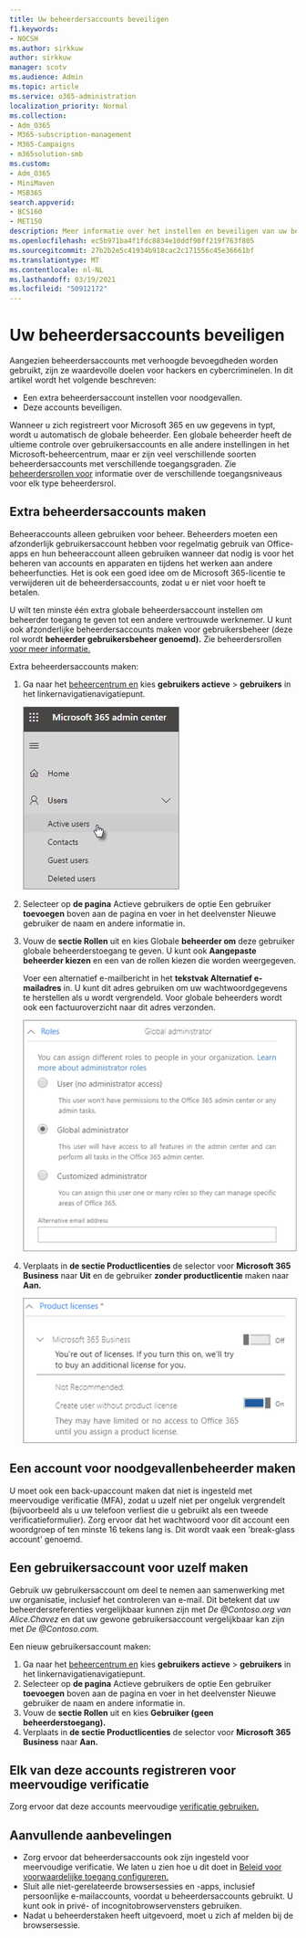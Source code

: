 ```yaml
---
title: Uw beheerdersaccounts beveiligen
f1.keywords:
- NOCSH
ms.author: sirkkuw
author: sirkkuw
manager: scotv
ms.audience: Admin
ms.topic: article
ms.service: o365-administration
localization_priority: Normal
ms.collection:
- Adm_O365
- M365-subscription-management
- M365-Campaigns
- m365solution-smb
ms.custom:
- Adm_O365
- MiniMaven
- MSB365
search.appverid:
- BCS160
- MET150
description: Meer informatie over het instellen en beveiligen van uw beheerdersaccounts.
ms.openlocfilehash: ec5b971ba4f1fdc8834e10ddf90ff219f763f805
ms.sourcegitcommit: 27b2b2e5c41934b918cac2c171556c45e36661bf
ms.translationtype: MT
ms.contentlocale: nl-NL
ms.lasthandoff: 03/19/2021
ms.locfileid: "50912172"
---
```

# <a name="protect-your-administrator-accounts"></a>Uw beheerdersaccounts beveiligen

Aangezien beheerdersaccounts met verhoogde bevoegdheden worden gebruikt, zijn ze waardevolle doelen voor hackers en cybercriminelen. In dit artikel wordt het volgende beschreven:

- Een extra beheerdersaccount instellen voor noodgevallen.
- Deze accounts beveiligen.

Wanneer u zich registreert voor Microsoft 365 en uw gegevens in typt, wordt u automatisch de globale beheerder. Een globale beheerder heeft de ultieme controle over gebruikersaccounts en alle andere instellingen in het Microsoft-beheercentrum, maar er zijn veel verschillende soorten beheerdersaccounts met verschillende toegangsgraden. Zie [beheerdersrollen voor](/office365/admin/add-users/about-admin-roles) informatie over de verschillende toegangsniveaus voor elk type beheerdersrol.

## <a name="create-additional-admin-accounts"></a>Extra beheerdersaccounts maken

Beheeraccounts alleen gebruiken voor beheer. Beheerders moeten een afzonderlijk gebruikersaccount hebben voor regelmatig gebruik van Office-apps en hun beheeraccount alleen gebruiken wanneer dat nodig is voor het beheren van accounts en apparaten en tijdens het werken aan andere beheerfuncties. Het is ook een goed idee om de Microsoft 365-licentie te verwijderen uit de beheerdersaccounts, zodat u er niet voor hoeft te betalen.

U wilt ten minste één extra globale beheerdersaccount instellen om beheerder toegang te geven tot een andere vertrouwde werknemer. U kunt ook afzonderlijke beheerdersaccounts maken voor gebruikersbeheer (deze rol wordt **beheerder gebruikersbeheer genoemd).** Zie beheerdersrollen [voor meer informatie.](/office365/admin/add-users/about-admin-roles)

Extra beheerdersaccounts maken:

 1. Ga naar het <a href="https://go.microsoft.com/fwlink/p/?linkid=837890" target="_blank">beheercentrum en</a> kies **gebruikers actieve** \> **gebruikers** in het linkernavigatienavigatiepunt.

    ![Kies Gebruikers en vervolgens Actieve gebruikers in de linkernavigatiebalk](../media/Activeusers.png)

 2. Selecteer op **de pagina** Actieve gebruikers de optie Een gebruiker  **toevoegen** boven aan de pagina en voer in het deelvenster Nieuwe gebruiker de naam en andere informatie in.
 3. Vouw de **sectie Rollen** uit en kies Globale **beheerder om** deze gebruiker globale beheerderstoegang te geven. U kunt ook **Aangepaste beheerder kiezen** en een van de rollen kiezen die worden weergegeven.

    Voer een alternatief e-mailbericht in het **tekstvak Alternatief e-mailadres** in. U kunt dit adres gebruiken om uw wachtwoordgegevens te herstellen als u wordt vergrendeld. Voor globale beheerders wordt ook een factuuroverzicht naar dit adres verzonden.

    ![De beheerdersrol kiezen](../media/adminroles.png)

 4. Verplaats in **de sectie Productlicenties** de selector voor **Microsoft 365 Business** naar **Uit** en de gebruiker **zonder productlicentie** maken naar **Aan.**

    ![De productlicentie kiezen](../media/productlicense.png)

## <a name="create-an-emergency-admin-account"></a>Een account voor noodgevallenbeheerder maken

U moet ook een back-upaccount maken dat niet is ingesteld met meervoudige verificatie (MFA), zodat u uzelf niet per ongeluk vergrendelt (bijvoorbeeld als u uw telefoon verliest die u gebruikt als een tweede verificatieformulier). Zorg ervoor dat het wachtwoord voor dit account een woordgroep of ten minste 16 tekens lang is. Dit wordt vaak een 'break-glass account' genoemd.

## <a name="create-a-user-account-for-yourself"></a>Een gebruikersaccount voor uzelf maken

Gebruik uw gebruikersaccount om deel te nemen aan samenwerking met uw organisatie, inclusief het controleren van e-mail. Dit betekent dat uw beheerdersreferenties vergelijkbaar kunnen zijn met *De <span></span> @Contoso.org van Alice.Chavez* en dat uw gewone gebruikersaccount vergelijkbaar kan zijn met *De <span></span> @Contoso.com.*

Een nieuw gebruikersaccount maken:

1. Ga naar het <a href="https://go.microsoft.com/fwlink/p/?linkid=837890" target="_blank">beheercentrum en</a> kies **gebruikers actieve** \> **gebruikers** in het linkernavigatienavigatiepunt.
2. Selecteer op **de pagina** Actieve gebruikers de optie Een gebruiker  **toevoegen** boven aan de pagina en voer in het deelvenster Nieuwe gebruiker de naam en andere informatie in.
3. Vouw de **sectie Rollen** uit en kies **Gebruiker (geen beheerderstoegang).**
4. Verplaats in **de sectie Productlicenties** de selector voor **Microsoft 365 Business** naar **Aan.**

## <a name="register-each-of-these-accounts-for-multi-factor-authentication"></a>Elk van deze accounts registreren voor meervoudige verificatie

Zorg ervoor dat deze accounts meervoudige [verificatie gebruiken.](m365-campaigns-multifactor-authenication.md)

## <a name="additional-recommendations"></a>Aanvullende aanbevelingen

- Zorg ervoor dat beheerdersaccounts ook zijn ingesteld voor meervoudige verificatie. We laten u zien hoe u dit doet in [Beleid voor voorwaardelijke toegang configureren.](m365-campaigns-conditional-access.md)
- Sluit alle niet-gerelateerde browsersessies en -apps, inclusief persoonlijke e-mailaccounts, voordat u beheerdersaccounts gebruikt. U kunt ook in privé- of incognitobrowservensters gebruiken.
- Nadat u beheerderstaken heeft uitgevoerd, moet u zich af melden bij de browsersessie.